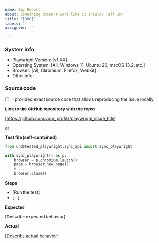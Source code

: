 ```yaml
---
name: Bug Report
about: Something doesn't work like it should? Tell us!
title: "[BUG]"
labels: ''
assignees: ''

---
```


<!-- ⚠️⚠️ Do not delete this template ⚠️⚠️ -->

<!-- 🔎 Search existing issues to avoid creating duplicates. -->
<!-- 🧪 Test using the latest Playwright release to see if your issue has already been fixed -->
<!-- 💡 Provide enough information for us to be able to reproduce your issue locally -->

### System info
- Playwright Version: [v1.XX]
- Operating System: [All, Windows 11, Ubuntu 20, macOS 13.2, etc.]
- Browser: [All, Chromium, Firefox, WebKit]
- Other info:

### Source code

- [ ] I provided exact source code that allows reproducing the issue locally.

<!-- For simple cases, please provide a self-contained test file along with the config file -->
<!-- For larger cases, you can provide a GitHub repo you created for this issue -->
<!-- If we can not reproduce the problem locally, we won't be able to act on it -->
<!-- You can still file without the exact code and we will try to help, but if we can't repro, it will be closed -->

**Link to the GitHub repository with the repro**

[https://github.com/your_profile/playwright_issue_title]

or

**Test file (self-contained)**

```python
from undetected_playwright.sync_api import sync_playwright

with sync_playwright() as p:
    browser = p.chromium.launch()
    page = browser.new_page()
    # ...
    browser.close()
```

**Steps**
- [Run the test]
- [...]

**Expected**

[Describe expected behavior]

**Actual**

[Describe actual behavior]
